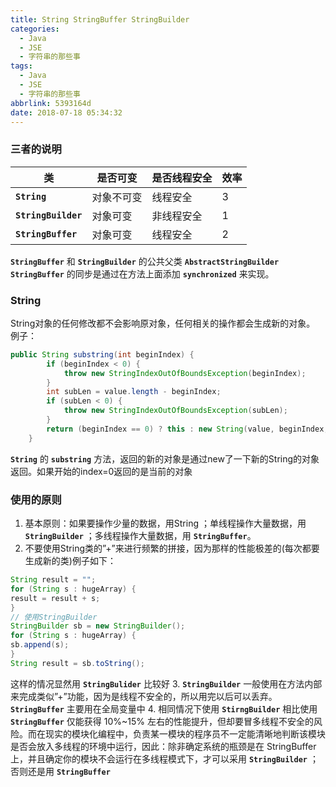 ```yaml
---
title: String StringBuffer StringBuilder
categories:
  - Java
  - JSE
  - 字符串的那些事
tags:
  - Java
  - JSE
  - 字符串的那些事
abbrlink: 5393164d
date: 2018-07-18 05:34:32
---
```

### 三者的说明

| 类                  | 是否可变   | 是否线程安全 | 效率 |
| ------------------- | ---------- | ------------ | ---- |
| **`String`**        | 对象不可变 | 线程安全     | 3    |
| **`StringBuilder`** | 对象可变   | 非线程安全   | 1    |
| **`StringBuffer`**  | 对象可变   | 线程安全     | 2    |

**`StringBuffer`** 和 **`StringBuilder`** 的公共父类  **`AbstractStringBuilder`**  
**`StringBuffer`** 的同步是通过在方法上面添加 **`synchronized`** 来实现。

### String
String对象的任何修改都不会影响原对象，任何相关的操作都会生成新的对象。
例子：

```java
public String substring(int beginIndex) {
        if (beginIndex < 0) {
            throw new StringIndexOutOfBoundsException(beginIndex);
        }
        int subLen = value.length - beginIndex;
        if (subLen < 0) {
            throw new StringIndexOutOfBoundsException(subLen);
        }
        return (beginIndex == 0) ? this : new String(value, beginIndex, subLen);
    }
```
**`String`** 的 **`substring`** 方法，返回的新的对象是通过new了一下新的String的对象返回。如果开始的index=0返回的是当前的对象



### 使用的原则
1. 基本原则：如果要操作少量的数据，用String ；单线程操作大量数据，用 **`StringBuilder`** ；多线程操作大量数据，用 **`StringBuffer`**。
2. 不要使用String类的”+”来进行频繁的拼接，因为那样的性能极差的(每次都要生成新的类)例子如下：

```java
String result = "";
for (String s : hugeArray) {
result = result + s;
}
// 使用StringBuilder
StringBuilder sb = new StringBuilder();
for (String s : hugeArray) {
sb.append(s);
}
String result = sb.toString();
```
这样的情况显然用 **`StringBulider`** 比较好
3.  **`StringBuilder`** 一般使用在方法内部来完成类似”+”功能，因为是线程不安全的，所以用完以后可以丢弃。 **`StringBuffer`** 主要用在全局变量中
4. 相同情况下使用  **`StirngBuilder`**   相比使用  **`StringBuffer`**  仅能获得 10%~15% 左右的性能提升，但却要冒多线程不安全的风险。而在现实的模块化编程中，负责某一模块的程序员不一定能清晰地判断该模块是否会放入多线程的环境中运行，因此：除非确定系统的瓶颈是在 StringBuffer 上，并且确定你的模块不会运行在多线程模式下，才可以采用 **`StringBuilder`** ；否则还是用 **`StringBuffer`** 

